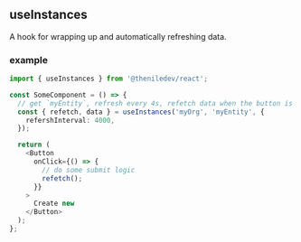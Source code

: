 ## useInstances

A hook for wrapping up and automatically refreshing data.

### example

```typescript
import { useInstances } from '@theniledev/react';

const SomeComponent = () => {
  // get `myEntity`, refresh every 4s, refetch data when the button is clicked
  const { refetch, data } = useInstances('myOrg', 'myEntity', {
    refershInterval: 4000,
  });

  return (
    <Button
      onClick={() => {
        // do some submit logic
        refetch();
      }}
    >
      Create new
    </Button>
  );
};
```
